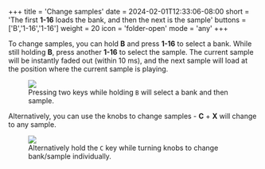 +++
title = 'Change samples'
date = 2024-02-01T12:33:06-08:00
short = 'The first **1-16** loads the bank, and then the next is the sample'
buttons = ['B','1-16','1-16']
weight = 20
icon = 'folder-open'
mode = 'any'
+++




To change samples, you can hold **B** and press **1-16** to select a bank. While still holding **B**, press another **1-16** to select the sample. The current sample will be instantly faded out (within 10 ms), and the next sample will load at the position where the current sample is playing.

<figure class="imgcombo">
<img src="/img/change_samples.webp">
<figcaption>Pressing two keys while holding <code>B</code> will select a bank and then sample.</figcaption>
</figure>


Alternatively, you can use the knobs to change samples - **C** + **X** will change to any sample.

<figure class="imgcombo">
<img src="/img/change_samples2.webp">
<figcaption>Alternatively hold the <code>C</code> key while turning knobs to change bank/sample individually.</figcaption>
</figure>
